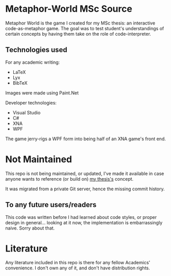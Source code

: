 # Metaphor-World MSc Source
Metaphor World is the game I created for my MSc thesis: an interactive code-as-metaphor game. The goal was to test student's understandings of certain concepts by having them take on the role of code-interpreter.

## Technologies used
For any academic writing:
 - LaTeX
 - Lyx
 - BibTeX

Images were made using Paint.Net

Developer technologies:
 - Visual Studio
 - C#
 - XNA
 - WPF
 
The game jerry-rigs a WPF form into being half of an XNA game's front end.

# Not Maintained
This repo is not being maintained, or updated, I've made it available in case anyone wants to reference (or build on) [my thesis's](https://www.academia.edu/32532613/Developing_high-fidelity_mental_models_of_programming_concepts_using_manipulatives_and_interactive_metaphors) concept.

It was migrated from a private Git server, hence the missing commit history.

## To any future users/readers
This code was written before I had learned about code styles, or proper design in general... looking at it now, the implementation is embarrassingly naive. Sorry about that.

# Literature
Any literature included in this repo is there for any fellow Academics' convenience. I don't own any of it, and don't have distribution rights.